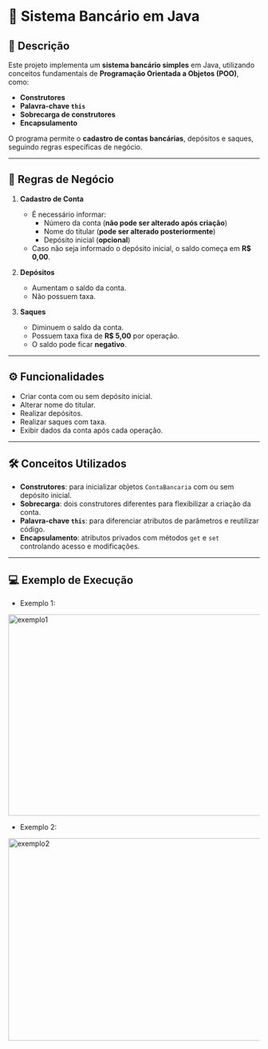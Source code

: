 # 🏦 Sistema Bancário em Java

## 📌 Descrição
Este projeto implementa um **sistema bancário simples** em Java, utilizando conceitos fundamentais de **Programação Orientada a Objetos (POO)**, como:

- **Construtores**
- **Palavra-chave `this`**
- **Sobrecarga de construtores**
- **Encapsulamento**

O programa permite o **cadastro de contas bancárias**, depósitos e saques, seguindo regras específicas de negócio.

---

## 📜 Regras de Negócio
1. **Cadastro de Conta**
   - É necessário informar:
     - Número da conta (**não pode ser alterado após criação**)
     - Nome do titular (**pode ser alterado posteriormente**)
     - Depósito inicial (**opcional**)
   - Caso não seja informado o depósito inicial, o saldo começa em **R$ 0,00**.

2. **Depósitos**
   - Aumentam o saldo da conta.
   - Não possuem taxa.

3. **Saques**
   - Diminuem o saldo da conta.
   - Possuem taxa fixa de **R$ 5,00** por operação.
   - O saldo pode ficar **negativo**.

---

## ⚙️ Funcionalidades
- Criar conta com ou sem depósito inicial.
- Alterar nome do titular.
- Realizar depósitos.
- Realizar saques com taxa.
- Exibir dados da conta após cada operação.

---

## 🛠️ Conceitos Utilizados
- **Construtores**: para inicializar objetos `ContaBancaria` com ou sem depósito inicial.
- **Sobrecarga**: dois construtores diferentes para flexibilizar a criação da conta.
- **Palavra-chave `this`**: para diferenciar atributos de parâmetros e reutilizar código.
- **Encapsulamento**: atributos privados com métodos `get` e `set` controlando acesso e modificações.


---

## 💻 Exemplo de Execução
- Exemplo 1:
<img width="655" height="403" alt="exemplo1" src="https://github.com/user-attachments/assets/4a588c0a-32ee-4d4a-98f2-a3b564fa93cc" />

- Exemplo 2:
<img width="651" height="405" alt="exemplo2" src="https://github.com/user-attachments/assets/65c2c505-0113-4cfa-acfd-4217ba4c13fa" />

